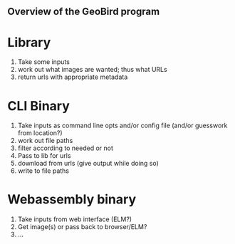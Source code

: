 Overview of the GeoBird program
-------------------------------

# Library

1. Take some inputs
2. work out what images are wanted; thus what URLs
3. return urls with appropriate metadata

# CLI Binary

1. Take inputs as command line opts and/or config file (and/or guesswork from location?)
2. work out file paths
3. filter according to needed or not
4. Pass to lib for urls
5. download from urls (give output while doing so)
6. write to file paths

# Webassembly binary

1. Take inputs from web interface (ELM?)
2. Get image(s) or pass back to browser/ELM?
3. ...
